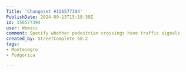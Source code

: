 ```yaml
---
Title: 'Changeset #156577394'
PublishDate: 2024-09-13T15:18:39Z
id: 156577394
user: Wemicc
comment: Specify whether pedestrian crossings have traffic signals
created_by: StreetComplete 58.2
tags:
- Montenegro
- Podgorica

---
```

